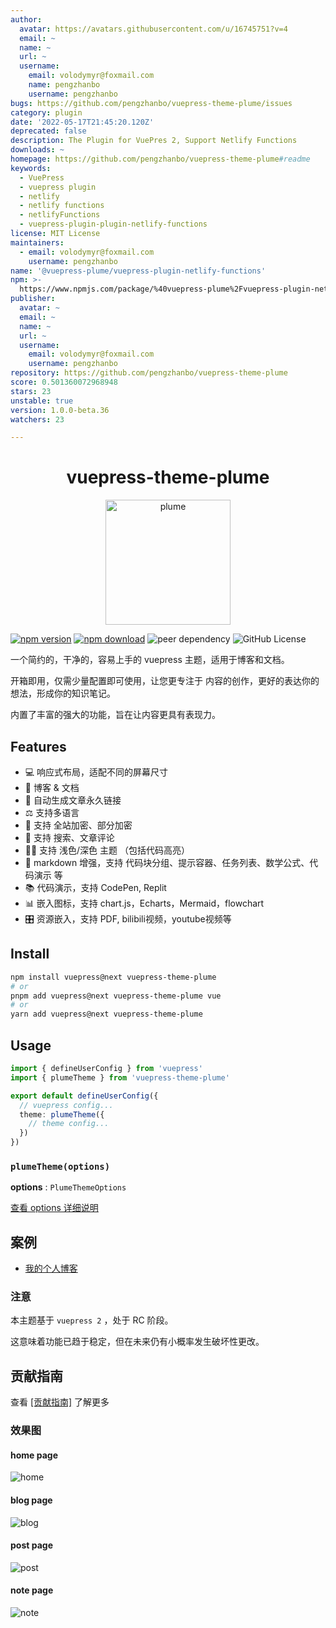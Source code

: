 ```yaml
---
author:
  avatar: https://avatars.githubusercontent.com/u/16745751?v=4
  email: ~
  name: ~
  url: ~
  username:
    email: volodymyr@foxmail.com
    name: pengzhanbo
    username: pengzhanbo
bugs: https://github.com/pengzhanbo/vuepress-theme-plume/issues
category: plugin
date: '2022-05-17T21:45:20.120Z'
deprecated: false
description: The Plugin for VuePres 2, Support Netlify Functions
downloads: ~
homepage: https://github.com/pengzhanbo/vuepress-theme-plume#readme
keywords:
  - VuePress
  - vuepress plugin
  - netlify
  - netlify functions
  - netlifyFunctions
  - vuepress-plugin-plugin-netlify-functions
license: MIT License
maintainers:
  - email: volodymyr@foxmail.com
    username: pengzhanbo
name: '@vuepress-plume/vuepress-plugin-netlify-functions'
npm: >-
  https://www.npmjs.com/package/%40vuepress-plume%2Fvuepress-plugin-netlify-functions
publisher:
  avatar: ~
  email: ~
  name: ~
  url: ~
  username:
    email: volodymyr@foxmail.com
    username: pengzhanbo
repository: https://github.com/pengzhanbo/vuepress-theme-plume
score: 0.501360072968948
stars: 23
unstable: true
version: 1.0.0-beta.36
watchers: 23

---
```


<h1 align="center">vuepress-theme-plume</h1>
<p align="center">
<img src="/preview/plume.svg" width="200px" alt="plume" />
</p>

[![npm version](https://img.shields.io/npm/v/vuepress-theme-plume?color=32A9C3&labelColor=1B3C4A&label=npm)](https://www.npmjs.com/package/vuepress-theme-plume)
[![npm download](https://img.shields.io/npm/dy/vuepress-theme-plume?color=32A9C3&labelColor=1B3C4A&label=downloads)](https://www.npmjs.com/package/vuepress-theme-plume)
![peer dependency](https://img.shields.io/npm/dependency-version/vuepress-theme-plume/peer/vuepress?color=32A9C3&labelColor=1B3C4A)
![GitHub License](https://img.shields.io/github/license/pengzhanbo/vuepress-theme-plume?color=32A9C3&labelColor=1B3C4A)

一个简约的，干净的，容易上手的 vuepress 主题，适用于博客和文档。

开箱即用，仅需少量配置即可使用，让您更专注于 内容的创作，更好的表达你的想法，形成你的知识笔记。

内置了丰富的强大的功能，旨在让内容更具有表现力。

## Features

- 💻 响应式布局，适配不同的屏幕尺寸
- 📖 博客 & 文档
- 🔗 自动生成文章永久链接
- ⚖ 支持多语言
- 🔑 支持 全站加密、部分加密
- 👀 支持 搜索、文章评论
- 👨‍💻‍ 支持 浅色/深色 主题 （包括代码高亮）
- 📠 markdown 增强，支持 代码块分组、提示容器、任务列表、数学公式、代码演示 等
- 📚 代码演示，支持 CodePen, Replit
- 📊 嵌入图标，支持 chart.js，Echarts，Mermaid，flowchart
- 🎛 资源嵌入，支持 PDF, bilibili视频，youtube视频等

## Install

``` sh
npm install vuepress@next vuepress-theme-plume
# or
pnpm add vuepress@next vuepress-theme-plume vue
# or
yarn add vuepress@next vuepress-theme-plume
```

## Usage

``` ts
import { defineUserConfig } from 'vuepress'
import { plumeTheme } from 'vuepress-theme-plume'

export default defineUserConfig({
  // vuepress config...
  theme: plumeTheme({
    // theme config...
  })
})
```

### `plumeTheme(options)`

__options__ : `PlumeThemeOptions`

[查看 options 详细说明](https://plume.pengzhanbo.cn/config/basic/)

## 案例

- [我的个人博客](https://pengzhanbo.cn/)

### 注意

本主题基于 `vuepress 2` ，处于 RC 阶段。

这意味着功能已趋于稳定，但在未来仍有小概率发生破坏性更改。

## 贡献指南

查看 [[贡献指南]](/CONTRIBUTING.md) 了解更多

### 效果图

#### home page

![home](/preview/preview-home.jpeg)

#### blog page

![blog](/preview/preview-blog.jpeg?t=1)

#### post page

![post](/preview/preview-post.jpeg)

#### note page

![note](/preview/preview-note.jpeg)
